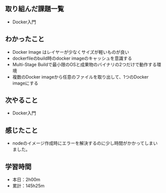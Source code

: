 ## 取り組んだ課題一覧
- Docker入門
## わかったこと
- Docker Image はレイヤーが少なくサイズが軽いものが良い
- dockerfileのbuild時のdocker imageのキャッシュを意識する
- Multi-Stage Buildで最小限のOSと成果物のバイナリの2つだけで動作する環境
- 複数のDocker imageから任意のファイルを取り出して、1つのDocker imageにする
## 次やること
- Docker入門
## 感じたこと
- nodeのイメージ作成時にエラーを解決するのに少し時間がかかってしまいました。
## 学習時間
- 本日：2h00m
- 累計：145h25m
